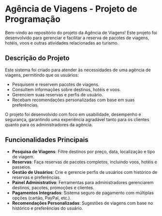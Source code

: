 # Agência de Viagens - Projeto de Programação

Bem-vindo ao repositório do projeto da Agência de Viagens! Este projeto foi desenvolvido para gerenciar e facilitar a reserva de pacotes de viagens, hotéis, voos e outras atividades relacionadas ao turismo.

## Descrição do Projeto

Este sistema foi criado para atender às necessidades de uma agência de viagens, permitindo que os usuários:
- Pesquisem e reservem pacotes de viagens.
- Consultem informações sobre destinos, hotéis e voos.
- Gerenciem suas reservas e perfis de usuário.
- Recebam recomendações personalizadas com base em suas preferências.

O projeto foi desenvolvido com foco em usabilidade, desempenho e segurança, garantindo uma experiência agradável tanto para os clientes quanto para os administradores da agência.

## Funcionalidades Principais

- **Pesquisa de Viagens**: Filtre destinos por preço, data, localização e tipo de viagem.
- **Reservas**: Faça reservas de pacotes completos, incluindo voos, hotéis e passeios.
- **Gestão de Usuários**: Crie e gerencie perfis de usuários com histórico de reservas e preferências.
- **Painel Administrativo**: Ferramentas para administradores gerenciarem destinos, pacotes, promoções e clientes.
- **Pagamentos Integrados**: Sistema seguro de pagamento com múltiplas opções (cartão, PayPal, etc.).
- **Recomendações Personalizadas**: Sugestões de viagens com base no histórico e preferências do usuário.
